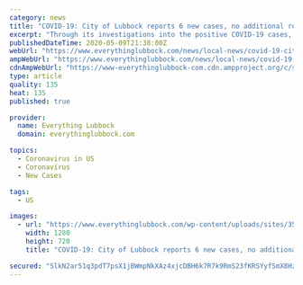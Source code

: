 ```yaml
---
category: news
title: "COVID-19: City of Lubbock reports 6 new cases, no additional recoveries or deaths in Saturday update"
excerpt: "Through its investigations into the positive COVID-19 cases, the Health Department has identified Buffalo Wild Wings at 6320 19th Street as a possible community exposure site. The exposure date is May 6 from 9:30 p."
publishedDateTime: 2020-05-09T21:38:00Z
webUrl: "https://www.everythinglubbock.com/news/local-news/covid-19-city-of-lubbock-reports-6-new-cases-no-additional-recoveries-or-deaths-in-saturday-update/"
ampWebUrl: "https://www.everythinglubbock.com/news/local-news/covid-19-city-of-lubbock-reports-6-new-cases-no-additional-recoveries-or-deaths-in-saturday-update/amp/"
cdnAmpWebUrl: "https://www-everythinglubbock-com.cdn.ampproject.org/c/s/www.everythinglubbock.com/news/local-news/covid-19-city-of-lubbock-reports-6-new-cases-no-additional-recoveries-or-deaths-in-saturday-update/amp/"
type: article
quality: 135
heat: 135
published: true

provider:
  name: Everything Lubbock
  domain: everythinglubbock.com

topics:
  - Coronavirus in US
  - Coronavirus
  - New Cases

tags:
  - US

images:
  - url: "https://www.everythinglubbock.com/wp-content/uploads/sites/35/2020/03/lubbockcovid3.jpg?w=1280&h=720&crop=1"
    width: 1280
    height: 720
    title: "COVID-19: City of Lubbock reports 6 new cases, no additional recoveries or deaths in Saturday update"

secured: "SlkN2ar51q3pdT7psX1jBWmpNkXAz4xjcDBH6k7R7k9RmS23fKRSYyfSmX8Hz5o9mzqKOgfHUatH0RzMetyA3l3NLd7ByOjp4FlfLPlVfxuaF7kPR2oXlYBGPdDCCe5qapYW23DlKsbGcTjPKLFxidW6AhvidW0hpXknZ24+wZ6wl0Z/MX+7sYo87f7DEGj9D5jgXAniY5ohM0KM8r/9qVCs+LOq9uUUD+osL3KpKKo2S8WaCmZam9b87YOBMCMZJeQxgoz4er0kSZ2A4v9r0NmG7UYVxfEAtwpWsBbsEw44s/FIqmLFX+3EeRRyxvpFXrLl8dxvIHKOv1olnPEbRhSorb4HbWLE1qXKbidOlA5hQHHuYga3aHPH3cXDuGtji9AOSTt0hpKNgVOIoDfcpLwl+pdvhCWKU6ot9+JLHjVuTJ3R+UryOqX93z/iQE3Me4s0QUmC34PnOIBt8VQXb+NOGrHdg3cBV2VOCfYzNwI=;RNnmma2Fda1Nt1K2flTkYg=="
---
```



